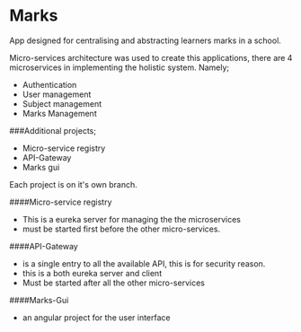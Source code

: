 # Marks
App designed for centralising and abstracting learners marks in a school.

Micro-services architecture was used to create this applications, there are 4
microservices in implementing the holistic system. Namely;
* Authentication 
* User management
* Subject management
* Marks Management

###Additional projects;
* Micro-service registry
* API-Gateway
* Marks gui

Each project is on it's own branch.

####Micro-service registry
* This is a eureka server for managing the the microservices
* must be started first before the other micro-services.

####API-Gateway
* is a single entry to all the available API, this is for security reason.
* this is a both eureka server and client
* Must be started after all the other micro-services

####Marks-Gui
* an angular project for the user interface

